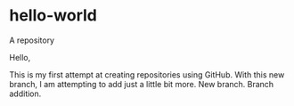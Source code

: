 # hello-world
A repository

Hello, 

This is my first attempt at creating repositories using GitHub.
With this new branch, I am attempting to add just a little bit more. 
New branch. Branch addition. 
